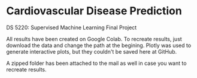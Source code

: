 # Cardiovascular Disease Prediction
DS 5220: Supervised Machine Learning Final Project

All results have been created on Google Colab.
To recreate results, just download the data and change the path at the begining. 
Plotly was used to generate interactive plots, but they couldn't be saved here at GitHub.

A zipped folder has been attached to the mail as well in case you want to recreate results.
